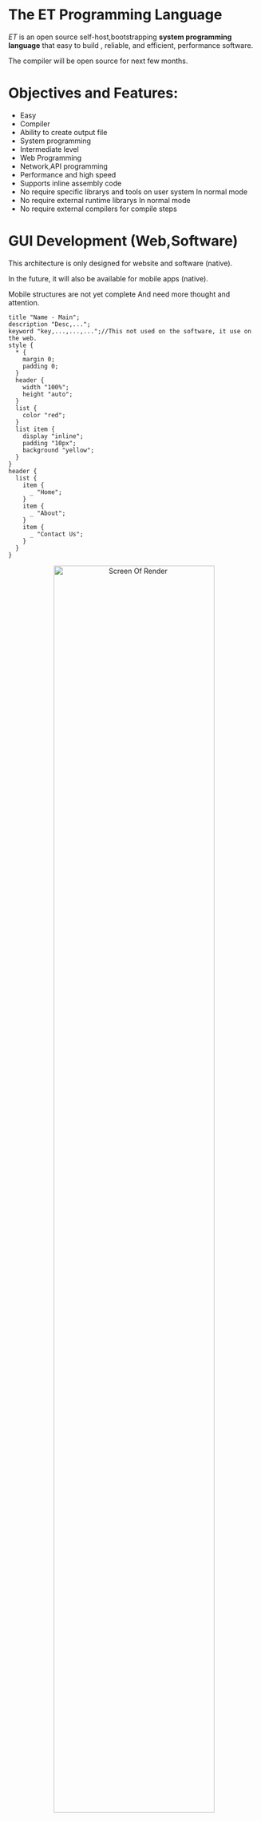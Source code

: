 # The ET Programming Language

_ET_ is an open source self-host,bootstrapping **system programming language** that easy to build , reliable, and efficient, performance software.

The compiler will be open source for next few months.


# Objectives and Features:

- Easy
- Compiler
- Ability to create output file
- System programming
- Intermediate level
- Web Programming
- Network,API programming
- Performance and high speed
- Supports inline assembly code
- No require specific librarys and tools on user system In normal mode
- No require external runtime librarys In normal mode
- No require external compilers for compile steps




# GUI Development (Web,Software)

This architecture is only designed for website and software (native).

In the future, it will also be available for mobile apps (native).

Mobile structures are not yet complete And need more thought and attention.

```
title "Name - Main";
description "Desc,...";
keyword "key,...,...,...";//This not used on the software, it use on the web.
style {
  * {
    margin 0;
    padding 0;
  }
  header {
    width "100%";
    height "auto";
  }
  list {
    color "red";
  }
  list item {
    display "inline";
    padding "10px";
    background "yellow";
  }
}
header {
  list {
    item {
      _ "Home";
    }
    item {
      _ "About";
    }
    item {
      _ "Contact Us";
    }
  }
}
```

<p align="center">
 <img alt="Screen Of Render" src="https://github.com/ET-Lang/ET/raw/master/tests/42-architecture-sample.png" width="80%">
</p>


# Learning

Refer to the [Wiki](https://github.com/ET-Lang/ET/wiki) for starting and learning this language.

# Introduction

#### #Name :

What is the meaning of this name?
The word is actually abbreviated. (Electronics-Technology)

#### #Start activity :
  - Initial start: 2010; about 8 years ago
  - Beginning : 2012; about 6 years ago


#### #OS :
- [x] Gnu/Linux
- [ ] MacOS (Not complete)
- [x] Windows (Soon)


#### #Filename extensions : `.et`


-------

Send your message for sponsorship and support us. (MaxBaseCode [@] Gmail [dot] Com)
